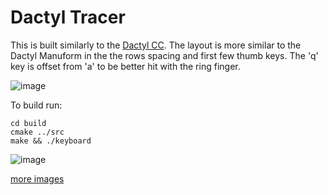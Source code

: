 # Dactyl Tracer

This is built similarly to the [Dactyl CC](https://github.com/mjohns/dactyl-cc). The layout is more similar to the Dactyl Manuform in the the rows spacing and first few thumb keys. The 'q' key is offset from 'a' to be better hit with the ring finger.

![image](https://imgur.com/ReCBppE.jpg)

To build run:

```
cd build
cmake ../src
make && ./keyboard
```
![image](https://imgur.com/uMtgnuC.jpg)

[more images](https://imgur.com/a/5PrbSRg)


